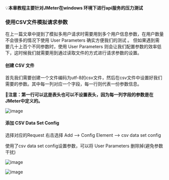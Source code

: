 💡**本章教程主要针对JMeter在windows 环境下进行api服务的压力测试**
### 使用CSV文件模拟请求参数
在上一篇文章中提到了模拟多用户请求时需要用到多个用户信息参数，在用户数量不会很多的情况下使用 User Parameters 确实方便我们的测试
。 但如果遇到需要几十上百个不同参数时，使用 User Parameters 则会让我们配置参数的效率低下，这时候我们就需要用到通过读取文件的方式进行请求参数的设置。
#### 创建 CSV 文件
首先我们需要创建一个文件编码为utf-8的csv文件，然后在csv文件中设置好我们需要的参数。其中每一列对应一个字段，每一行则代表一份参数信息。

📌**注意：第一行可以这是表头也可以不设置表头，因为每一列字段的参数是在JMeter中定义的。**

![image](https://github.com/user-attachments/assets/b37929a0-1025-4b2b-b96c-e474832e2aa5)

#### 添加 CSV Data Set Config
选择对应的Request 右击选择 Add —> Config Element —> csv data set config

使用了csv data set config设置参数，可以将 User Parameters 删除掉(避免参数干扰)

![image](https://github.com/user-attachments/assets/a4b981b6-ecab-4ad8-b007-02269690fb54)

![image](https://github.com/user-attachments/assets/48a3687e-cd5e-44fd-b4ef-8cb1d13f734a)



